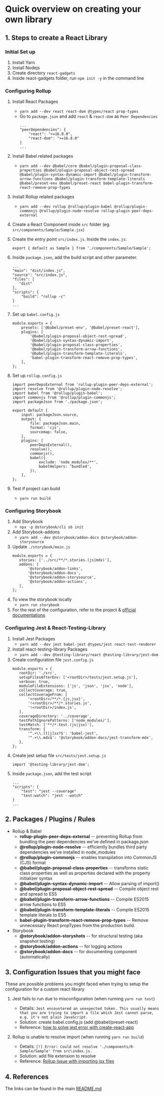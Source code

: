 # Quick overview on creating your own library

## 1. Steps to create a React Library

### Initial Set up

1. Install Yarn
2. Install Nodejs
3. Create directory `react-gadgets`
4. Inside react-gadgets folder, run `npm init -y` in the command line

### Configuring Rollup

1. Install React Packages
    - `yarn add --dev react react-dom @types/react prop-types`
    - Go to `package.json` and add `react` & `react-dom` as `Peer Dependencies`
        ```$xslt
        ...
        "peerDependencies": {
            "react": ">=16.8.0",
            "react-dom": ">=16.8.0"
        }
        ...
        ```
2. Install Babel related packages
    - `yarn add --dev @babel/core @babel/plugin-proposal-class-properties @babel/plugin-proposal-object-rest-spread @babel/plugin-syntax-dynamic-import @babel/plugin-transform-arrow-functions @babel/plugin-transform-template-literals @babel/preset-env @babel/preset-react babel-plugin-transform-react-remove-prop-types`
3. Install Rollup related packages
    - `yarn add --dev rollup @rollup/plugin-babel @rollup/plugin-commonjs @rollup/plugin-node-resolve rollup-plugin-peer-deps-external`
4. Create a React Component inside `src` folder (eg. `src/components/Sample/Sample.jsx`)
5. Create the entry point `src/index.js`. Inside the `index.js`:
    ```$xslt
    export { default as Sample } from './components/Sample/Sample';
    ```
6. Inside `package.json`, add the build script and other parameter.
    ```$xslt
    ...
    "main": "dist/index.js",
    "source": "src/index.js",
    "files": [
       "dist"
    ],
    "scripts": {
        "build": "rollup -c"
    }
    ...
    ```
7. Set up `babel.config.js`
    ```$xslt
    module.exports = {
        presets: ['@babel/preset-env', '@babel/preset-react'],
        plugins: [
            '@babel/plugin-proposal-object-rest-spread',
            '@babel/plugin-syntax-dynamic-import',
            '@babel/plugin-proposal-class-properties',
            '@babel/plugin-transform-arrow-functions',
            '@babel/plugin-transform-template-literals',
            'babel-plugin-transform-react-remove-prop-types',
        ],
    };
    ```
8. Set up `rollup.config.js`

    ```$xslt
    import peerDepsExternal from 'rollup-plugin-peer-deps-external';
    import resolve from '@rollup/plugin-node-resolve';
    import babel from '@rollup/plugin-babel';
    import commonjs from '@rollup/plugin-commonjs';
    import packageJson from './package.json';

    export default {
        input: packageJson.source,
        output: {
            file: packageJson.main,
            format: 'cjs',
            sourcemap: false,
        },
        plugins: [
            peerDepsExternal(),
            resolve(),
            commonjs(),
            babel({
                exclude: 'node_modules/**',
                babelHelpers: 'bundled',
            }),
        ],
    };
    ```

9. Test if project can build
    - `yarn run build`

### Configuring Storybook

1. Add Storybook
    - `npx -p @storybook/cli sb init`
2. Add Storybook-addons
    - `yarn add --dev @storybook/addon-docs @storybook/addon-storysource`
3. Update `./storybook/main.js`
    ```$xslt
    module.exports = {
       stories: ['../src/**/*.stories.(js|mdx)'],
       addons: [
           '@storybook/addon-links',
           '@storybook/addon-docs',
           '@storybook/addon-storysource',
           '@storybook/addon-actions',
       ],
    };
    ```
4. To view the storybook locally
    - `yarn run storybook`
5. For the rest of the configuration, refer to the project & [official documentations](https://www.learnstorybook.com/)

### Configuring Jest & React-Testing-Library

1. Install Jest Packages
    - `yarn add --dev jest babel-jest @types/jest react-test-renderer`
2. Install react-testing-library Packages
    - `yarn add --dev @testing-library/react @testing-library/jest-dom`
3. Create configuration file `jest.config.js`
    ```$xslt
    module.exports = {
       rootDir: './src',
       setupFilesAfterEnv: ['<rootDir>/tests/jest.setup.js'],
       verbose: true,
       moduleFileExtensions: ['js', 'json', 'jsx', 'node'],
       collectCoverage: true,
       collectCoverageFrom: [
           '<rootDir>/**/*.{js,jsx}',
           '!<rootDir>/**/*.stories.js',
           '!<rootDir>/index.js',
       ],
       coverageDirectory: '../coverage',
       testPathIgnorePatterns: ['node_modules/'],
       testMatch: ['**/*.test.(js|jsx)'],
       transform: {
           '^.+\\.[t|j]sx?$': 'babel-jest',
           '^.+\\.mdx$': '@storybook/addon-docs/jest-transform-mdx',
       },
    };
    ```
4. Create jest setup file `src/tests/jest.setup.js`
    ```$xslt
    import '@testing-library/jest-dom';
    ```
5. Inside `package.json`, add the test script
    ```$xslt
    ...
    "scripts": {
        "test": "jest --coverage"
        "test:watch": "jest --watch"
    }
    ...
    ```

## 2. Packages / Plugins / Rules

-   Rollup & Babel
    -   **rollup-plugin-peer-deps-external** -- preventing Rollup from bundling the peer dependencies we've defined in package.json
    -   **@rollup/plugin-node-resolve** -- efficiently bundles third party dependencies we've installed in node_modules
    -   **@rollup/plugin-commonjs** -- enables transpilation into CommonJS (CJS) format
    -   **@babel/plugin-proposal-class-properties** -- transforms static class properties as well as properties declared with the property initializer syntax
    -   **@babel/plugin-syntax-dynamic-import** -- Allow parsing of import()
    -   **@babel/plugin-proposal-object-rest-spread** -- Compile object rest and spread to ES5
    -   **@babel/plugin-transform-arrow-functions** -- Compile ES2015 arrow functions to ES5
    -   **@babel/plugin-transform-template-literals** -- Compile ES2015 template literals to ES5
    -   **babel-plugin-transform-react-remove-prop-types** -- Remove unnecessary React propTypes from the production build.
-   Storybook
    -   **@storybook/addon-storyshots** -- for structural testing (aka snapshot testing)
    -   **@storybook/addon-actions** -- for logging actions
    -   **@storybook/addon-docs** -- for documenting component (automatically)

## 3. Configuration Issues that you might face

These are possible problems you might faced when trying to setup the configuration for a custom react library

1. Jest fails to run due to misconfiguration (when running `yarn run test`)

    - Details: `Jest encountered an unexpected token. This usually means that you are trying to import a file which Jest cannot parse, e.g. it's not plain JavaScript.`
    - Solution: create babel.config.js (add @babel/preset-react)
    - Reference: [how to solve jest error with create-react-app](https://medium.com/@audreyhal/how-to-solve-jest-error-with-create-react-app-part-1-80f33aa1661a#:~:text=This%20usually%20means%20that%20you,Here's%20what%20you%20can%20do%3A&text=babelrc%20file%20in%20my%20root%20folder.)

2. Rollup is unable to resolve import (when running `yarn run build`)
    - Details: `[!] Error: Could not resolve './components/0-Sample/Sample' from src\index.js.`
    - Solution: add file extension to resolve
    - Reference: [Rollup Issue with importing jsx files](https://github.com/rollup/rollup/issues/1052)

## 4. References

The links can be found in the main [README.md](../README.md)
